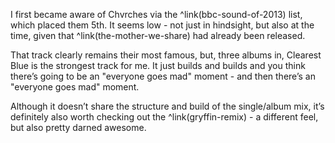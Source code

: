  I first became aware of Chvrches via the ^link(bbc-sound-of-2013) list, which placed them 5th. It seems low - not just in hindsight, but also at the time, given that ^link(the-mother-we-share) had already been released.
 
 That track clearly remains their most famous, but, three albums in, Clearest Blue is the strongest track for me. It just builds and builds and you think there’s going to be an "everyone goes mad" moment - and then there’s an "everyone goes mad" moment.
 
 Although it doesn’t share the structure and build of the single/album mix, it’s definitely also worth checking out the ^link(gryffin-remix) - a different feel, but also pretty darned awesome.
 
